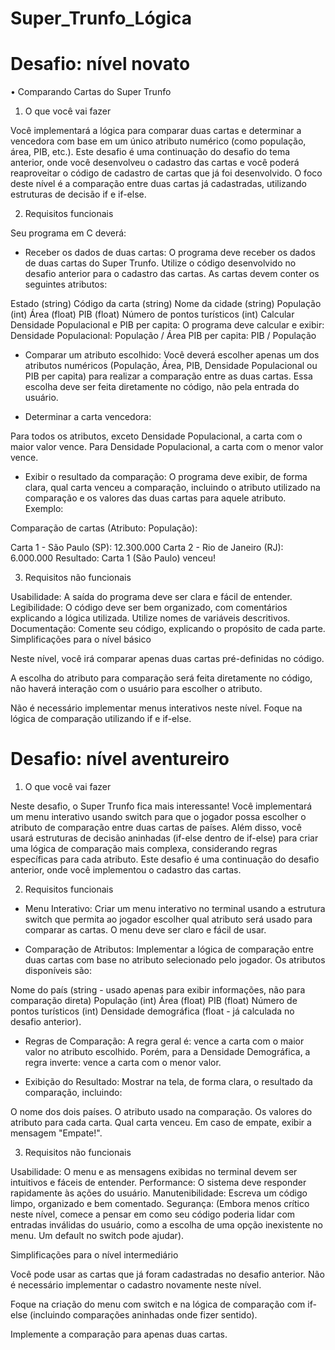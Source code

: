 # Super_Trunfo_Lógica

# Desafio: nível novato

• Comparando Cartas do Super Trunfo

1. O que você vai fazer

Você implementará a lógica para comparar duas cartas e determinar a vencedora com base em um único atributo numérico (como população, área, PIB, etc.). Este desafio é uma continuação do desafio do tema anterior, onde você desenvolveu o cadastro das cartas e você poderá reaproveitar o código de cadastro de cartas que já foi desenvolvido. O foco deste nível é a comparação entre duas cartas já cadastradas, utilizando estruturas de decisão if e if-else.

2. Requisitos funcionais

Seu programa em C deverá:

- Receber os dados de duas cartas: O programa deve receber os dados de duas cartas do Super Trunfo. Utilize o código desenvolvido no desafio anterior para o cadastro das cartas. As cartas devem conter os seguintes atributos:
 
Estado (string)
Código da carta (string)
Nome da cidade (string)
População (int)
Área (float)
PIB (float)
Número de pontos turísticos (int)
Calcular Densidade Populacional e PIB per capita: O programa deve calcular e exibir:
Densidade Populacional: População / Área
PIB per capita: PIB / População
 
- Comparar um atributo escolhido: Você deverá escolher apenas um dos atributos numéricos (População, Área, PIB, Densidade Populacional ou PIB per capita) para realizar a comparação entre as duas cartas. Essa escolha deve ser feita diretamente no código, não pela entrada do usuário.
 
- Determinar a carta vencedora:
 
Para todos os atributos, exceto Densidade Populacional, a carta com o maior valor vence.
Para Densidade Populacional, a carta com o menor valor vence.
 
- Exibir o resultado da comparação: O programa deve exibir, de forma clara, qual carta venceu a comparação, incluindo o atributo utilizado na comparação e os valores das duas cartas para aquele atributo. Exemplo:
 
Comparação de cartas (Atributo: População):

Carta 1 - São Paulo (SP): 12.300.000
Carta 2 - Rio de Janeiro (RJ): 6.000.000
Resultado: Carta 1 (São Paulo) venceu!

3. Requisitos não funcionais

Usabilidade: A saída do programa deve ser clara e fácil de entender.
Legibilidade: O código deve ser bem organizado, com comentários explicando a lógica utilizada. Utilize nomes de variáveis descritivos.
Documentação: Comente seu código, explicando o propósito de cada parte.
Simplificações para o nível básico

Neste nível, você irá comparar apenas duas cartas pré-definidas no código.
 
A escolha do atributo para comparação será feita diretamente no código, não haverá interação com o usuário para escolher o atributo.
 
Não é necessário implementar menus interativos neste nível. Foque na lógica de comparação utilizando if e if-else.

# Desafio: nível aventureiro

1. O que você vai fazer

Neste desafio, o Super Trunfo fica mais interessante! Você implementará um menu interativo usando switch para que o jogador possa escolher o atributo de comparação entre duas cartas de países. Além disso, você usará estruturas de decisão aninhadas (if-else dentro de if-else) para criar uma lógica de comparação mais complexa, considerando regras específicas para cada atributo. Este desafio é uma continuação do desafio anterior, onde você implementou o cadastro das cartas.

2. Requisitos funcionais

- Menu Interativo: Criar um menu interativo no terminal usando a estrutura switch que permita ao jogador escolher qual atributo será usado para comparar as cartas. O menu deve ser claro e fácil de usar.
 
- Comparação de Atributos: Implementar a lógica de comparação entre duas cartas com base no atributo selecionado pelo jogador. Os atributos disponíveis são:
 
Nome do país (string - usado apenas para exibir informações, não para comparação direta)
População (int)
Área (float)
PIB (float)
Número de pontos turísticos (int)
Densidade demográfica (float - já calculada no desafio anterior).
 
- Regras de Comparação: A regra geral é: vence a carta com o maior valor no atributo escolhido. Porém, para a Densidade Demográfica, a regra inverte: vence a carta com o menor valor.
 
- Exibição do Resultado: Mostrar na tela, de forma clara, o resultado da comparação, incluindo:
 
O nome dos dois países.
O atributo usado na comparação.
Os valores do atributo para cada carta.
Qual carta venceu.
Em caso de empate, exibir a mensagem "Empate!".

3. Requisitos não funcionais

Usabilidade: O menu e as mensagens exibidas no terminal devem ser intuitivos e fáceis de entender.
Performance: O sistema deve responder rapidamente às ações do usuário.
Manutenibilidade: Escreva um código limpo, organizado e bem comentado.
Segurança: (Embora menos crítico neste nível, comece a pensar em como seu código poderia lidar com entradas inválidas do usuário, como a escolha de uma opção inexistente no menu. Um default no switch pode ajudar).

Simplificações para o nível intermediário

Você pode usar as cartas que já foram cadastradas no desafio anterior. Não é necessário implementar o cadastro novamente neste nível.
 
Foque na criação do menu com switch e na lógica de comparação com if-else (incluindo comparações aninhadas onde fizer sentido).
 
Implemente a comparação para apenas duas cartas.
